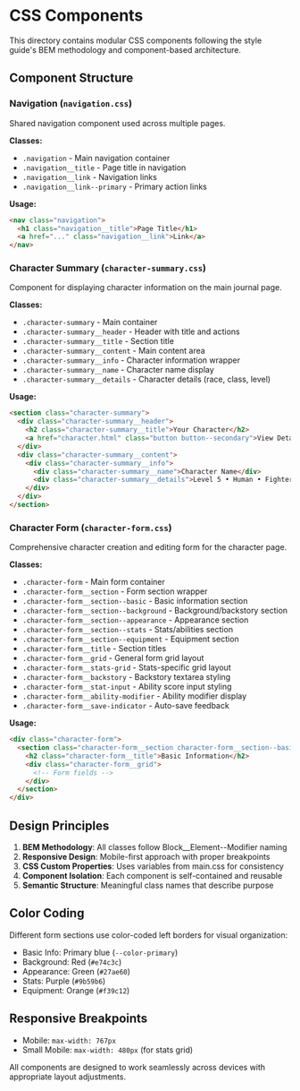 # CSS Components

This directory contains modular CSS components following the style guide's BEM methodology and component-based architecture.

## Component Structure

### Navigation (`navigation.css`)
Shared navigation component used across multiple pages.

**Classes:**
- `.navigation` - Main navigation container
- `.navigation__title` - Page title in navigation
- `.navigation__link` - Navigation links
- `.navigation__link--primary` - Primary action links

**Usage:**
```html
<nav class="navigation">
  <h1 class="navigation__title">Page Title</h1>
  <a href="..." class="navigation__link">Link</a>
</nav>
```

### Character Summary (`character-summary.css`)
Component for displaying character information on the main journal page.

**Classes:**
- `.character-summary` - Main container
- `.character-summary__header` - Header with title and actions
- `.character-summary__title` - Section title
- `.character-summary__content` - Main content area
- `.character-summary__info` - Character information wrapper
- `.character-summary__name` - Character name display
- `.character-summary__details` - Character details (race, class, level)

**Usage:**
```html
<section class="character-summary">
  <div class="character-summary__header">
    <h2 class="character-summary__title">Your Character</h2>
    <a href="character.html" class="button button--secondary">View Details</a>
  </div>
  <div class="character-summary__content">
    <div class="character-summary__info">
      <div class="character-summary__name">Character Name</div>
      <div class="character-summary__details">Level 5 • Human • Fighter</div>
    </div>
  </div>
</section>
```

### Character Form (`character-form.css`)
Comprehensive character creation and editing form for the character page.

**Classes:**
- `.character-form` - Main form container
- `.character-form__section` - Form section wrapper
- `.character-form__section--basic` - Basic information section
- `.character-form__section--background` - Background/backstory section
- `.character-form__section--appearance` - Appearance section
- `.character-form__section--stats` - Stats/abilities section
- `.character-form__section--equipment` - Equipment section
- `.character-form__title` - Section titles
- `.character-form__grid` - General form grid layout
- `.character-form__stats-grid` - Stats-specific grid layout
- `.character-form__backstory` - Backstory textarea styling
- `.character-form__stat-input` - Ability score input styling
- `.character-form__ability-modifier` - Ability modifier display
- `.character-form__save-indicator` - Auto-save feedback

**Usage:**
```html
<div class="character-form">
  <section class="character-form__section character-form__section--basic">
    <h2 class="character-form__title">Basic Information</h2>
    <div class="character-form__grid">
      <!-- Form fields -->
    </div>
  </section>
</div>
```

## Design Principles

1. **BEM Methodology**: All classes follow Block__Element--Modifier naming
2. **Responsive Design**: Mobile-first approach with proper breakpoints
3. **CSS Custom Properties**: Uses variables from main.css for consistency
4. **Component Isolation**: Each component is self-contained and reusable
5. **Semantic Structure**: Meaningful class names that describe purpose

## Color Coding

Different form sections use color-coded left borders for visual organization:
- Basic Info: Primary blue (`--color-primary`)
- Background: Red (`#e74c3c`)
- Appearance: Green (`#27ae60`)
- Stats: Purple (`#9b59b6`)
- Equipment: Orange (`#f39c12`)

## Responsive Breakpoints

- Mobile: `max-width: 767px`
- Small Mobile: `max-width: 480px` (for stats grid)

All components are designed to work seamlessly across devices with appropriate layout adjustments.
